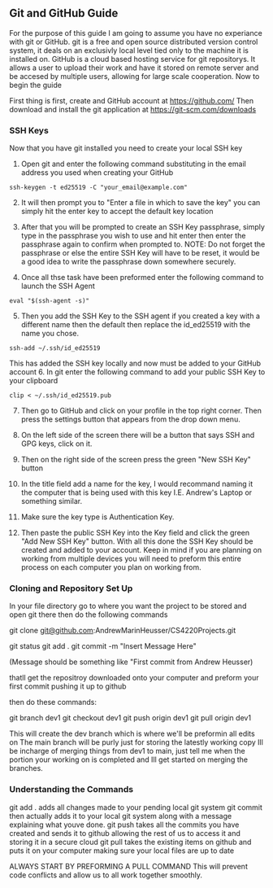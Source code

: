 ## Git and GitHub Guide

For the purpose of this guide I am going to assume you have no experiance with git or GitHub.
git is a free and open source distributed version control system, it deals on an exclusivly local level tied only to the machine it is installed on.
GitHub is a cloud based hosting service for git repositorys. It allows a user to upload their work and have it stored on remote server and be accesed by multiple users, allowing for large scale cooperation.
Now to begin the guide

First thing is first, create and GitHub account at https://github.com/
Then download and install the git application at https://git-scm.com/downloads

### SSH Keys

Now that you have git installed you need to create your local SSH key
1. Open git and enter the following command substituting in the email address you used when creating your GitHub

```
ssh-keygen -t ed25519 -C "your_email@example.com"
```

2. It will then prompt you to "Enter a file in which to save the key" you can simply hit the enter key to accept the default key location
3. After that you will be prompted to create an SSH Key passphrase, simply type in the passphrase you wish to use and hit enter then enter the passphrase again to confirm when prompted to. NOTE: Do not forget the passphrase or else the entire SSH Key will have to be reset, it would be a good idea to write the passphrase down somewhere securely.

4. Once all thse task have been preformed enter the following command to launch the SSH Agent

```
eval "$(ssh-agent -s)"
```
5. Then you add the SSH Key to  the SSH agent if you created a key with a different name then the default then replace the id_ed25519 with the name you chose. 
```
ssh-add ~/.ssh/id_ed25519
```
This has added the SSH key locally and now must be added to your GitHub account
6. In git enter the following command to add your public SSH Key to your clipboard
```
clip < ~/.ssh/id_ed25519.pub
```
7. Then go to GitHub and click on your profile in the top right corner. Then press the settings button that appears from the drop down menu.

8. On the left side of the screen there will be a button that says SSH and GPG keys, click on it.

9. Then on the right side of the screen press the green "New SSH Key" button

10. In the title field add a name for the key, I would recommand naming it the computer that is being used with this key I.E. Andrew's Laptop or something similar.

11. Make sure the key type is Authentication Key.

12. Then paste the public SSH Key into the Key field and click the green "Add New SSH Key" button.
With all this done the SSH Key should be created and added to your account. Keep in mind if you are planning on working from multiple devices you will need to preform this entire process on each computer you plan on working from.

### Cloning and Repository Set Up























In your file directory go to where you want the project to be stored and open git there then do the following commands

git clone git@github.com:AndrewMarinHeusser/CS4220Projects.git

git status
git add .
git commit -m "Insert Message Here"

(Message should be something like "First commit from Andrew Heusser)

thatll get the repositroy downloaded onto your computer and preform your first commit pushing it up to github

then do these commands:

git branch dev1
git checkout dev1
git push origin dev1
git pull origin dev1

This will create the dev branch which is where we'll be preformin all edits on
The main branch will be purly just for storing the latestly working copy
Ill be incharge of merging things from dev1 to main, just tell me when the portion your working on is completed and Ill get started on merging the branches.


### Understanding the Commands
git add . adds all changes made to your pending local git system
git commit then actually adds it to your local git system along with a message explaining what youve done.
git push takes all the commits you have created and sends it to github allowing the rest of us to access it and storing it in a secure cloud
git pull takes the existing items on github and puts it on your computer making sure your local files are up to date

ALWAYS START BY PREFORMING A PULL COMMAND
This will prevent code conflicts and allow us to all work together smoothly.